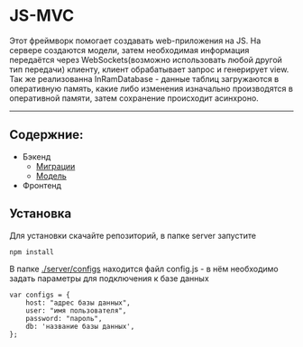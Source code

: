 # JS-MVC

Этот фреймворк помогает создавать web-приложения на JS. На сервере создаются модели, затем необходимая информация передаётся через WebSockets(возможно использовать любой другой тип передачи) клиенту, клиент обрабатывает запрос и генерирует view.
Так же реализованна InRamDatabase - данные таблиц загружаются в оперативную память, какие либо изменения изначально производятся в оперативной памяти, затем сохранение происходит асинхроно.

----

## Содержние:
- Бэкенд
    - [Миграции](server/migrations)
    - [Модель](server/models)
- Фронтенд


## Установка

Для установки скачайте репозиторий, в папке server запустите 
```
npm install
```

В папке [./server/configs](server/configs) находится файл config.js - в нём необходимо задать параметры для подключения к базе данных
```
var configs = {
    host: "адрес базы данных",
    user: "имя пользователя",
    password: "пароль",
    db: 'название базы данных',
};
```

